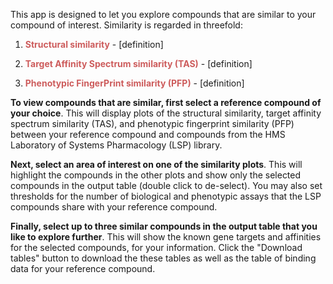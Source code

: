 This app is designed to let you explore compounds that are similar to your compound of interest. Similarity is regarded in threefold:

1. <span style="color:#CD5C5C">**Structural similarity**</span> - [definition]

2. <span style="color:#CD5C5C">**Target Affinity Spectrum similarity (TAS)**</span> - [definition]

3. <span style="color:#CD5C5C">**Phenotypic FingerPrint similarity (PFP)**</span> - [definition]

**To view compounds that are similar, first select a reference compound of your choice**. This will display plots of the structural similarity, target affinity spectrum similarity (TAS), and phenotypic fingerprint similarity (PFP) between your reference compound and compounds from the HMS Laboratory of Systems Pharmacology (LSP) library.

**Next, select an area of interest on one of the similarity plots**. This will highlight the compounds in the other plots and show only the selected compounds in the output table (double click to de-select). You may also set thresholds for the number of biological and phenotypic assays that the LSP compounds share with your reference compound.

**Finally, select up to three similar compounds in the output table that you like to explore further**. This will show the known gene targets and affinities for the selected compounds, for your information. Click the "Download tables" button to download the these tables as well as the table of binding data for your reference compound.